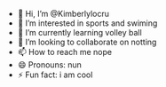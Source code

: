 - 👋 Hi, I’m @Kimberlylocru
- 👀 I’m interested in sports and swiming
- 🌱 I’m currently learning volley ball
- 💞️ I’m looking to collaborate on notting
- 📫 How to reach me nope
- 😄 Pronouns: nun
- ⚡ Fun fact: i am cool 

<!---
Kimberlylocru/Kimberlylocru is a ✨ special ✨ repository because its `README.md` (this file) appears on your GitHub profile.
You can click the Preview link to take a look at your changes.
--->
